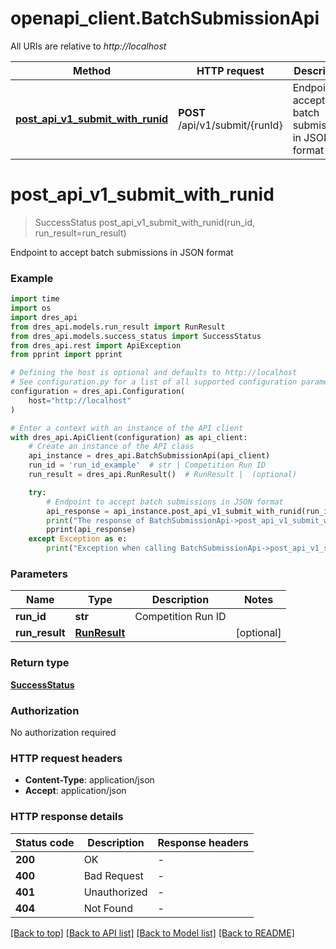 # openapi_client.BatchSubmissionApi

All URIs are relative to *http://localhost*

Method | HTTP request | Description
------------- | ------------- | -------------
[**post_api_v1_submit_with_runid**](BatchSubmissionApi.md#post_api_v1_submit_with_runid) | **POST** /api/v1/submit/{runId} | Endpoint to accept batch submissions in JSON format


# **post_api_v1_submit_with_runid**
> SuccessStatus post_api_v1_submit_with_runid(run_id, run_result=run_result)

Endpoint to accept batch submissions in JSON format

### Example

```python
import time
import os
import dres_api
from dres_api.models.run_result import RunResult
from dres_api.models.success_status import SuccessStatus
from dres_api.rest import ApiException
from pprint import pprint

# Defining the host is optional and defaults to http://localhost
# See configuration.py for a list of all supported configuration parameters.
configuration = dres_api.Configuration(
    host="http://localhost"
)

# Enter a context with an instance of the API client
with dres_api.ApiClient(configuration) as api_client:
    # Create an instance of the API class
    api_instance = dres_api.BatchSubmissionApi(api_client)
    run_id = 'run_id_example'  # str | Competition Run ID
    run_result = dres_api.RunResult()  # RunResult |  (optional)

    try:
        # Endpoint to accept batch submissions in JSON format
        api_response = api_instance.post_api_v1_submit_with_runid(run_id, run_result=run_result)
        print("The response of BatchSubmissionApi->post_api_v1_submit_with_runid:\n")
        pprint(api_response)
    except Exception as e:
        print("Exception when calling BatchSubmissionApi->post_api_v1_submit_with_runid: %s\n" % e)
```



### Parameters

Name | Type | Description  | Notes
------------- | ------------- | ------------- | -------------
 **run_id** | **str**| Competition Run ID | 
 **run_result** | [**RunResult**](RunResult.md)|  | [optional] 

### Return type

[**SuccessStatus**](SuccessStatus.md)

### Authorization

No authorization required

### HTTP request headers

 - **Content-Type**: application/json
 - **Accept**: application/json

### HTTP response details
| Status code | Description | Response headers |
|-------------|-------------|------------------|
**200** | OK |  -  |
**400** | Bad Request |  -  |
**401** | Unauthorized |  -  |
**404** | Not Found |  -  |

[[Back to top]](#) [[Back to API list]](../README.md#documentation-for-api-endpoints) [[Back to Model list]](../README.md#documentation-for-models) [[Back to README]](../README.md)

